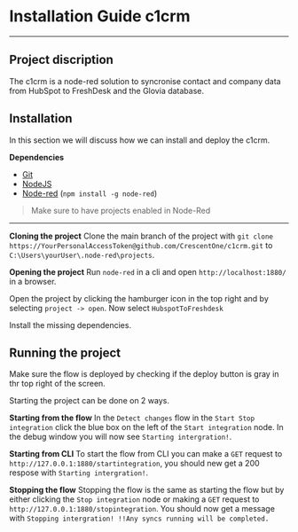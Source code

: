 Installation Guide c1crm
==================
---
## Project discription
The c1crm is a node-red solution to syncronise contact and company data from HubSpot to FreshDesk and the Glovia database.

## Installation
In this section we will discuss how we can install and deploy the c1crm.

**Dependencies**
* [Git](https://www.git-scm.com/downloads)
* [NodeJS](https://nodejs.org/en/download)
* [Node-red](https://nodered.org/) (`npm install -g node-red`)

>Make sure to have projects enabled in Node-Red
---
**Cloning the project**
Clone the main branch of the project with `git clone https://YourPersonalAccessToken@github.com/CrescentOne/c1crm.git` 
to `C:\Users\yourUser\.node-red\projects`.

**Opening the project**
Run `node-red` in a cli and open `http://localhost:1880/` in a browser.

Open the project by clicking the hamburger icon in the top right and by selecting `project -> open`.
Now select `HubspotToFreshdesk`

Install the missing dependencies.

## Running the project
Make sure the flow is deployed by checking if the deploy button is gray in thr top right of the screen.

Starting the project can be done on 2 ways.

**Starting from the flow**
In the `Detect changes` flow in the `Start Stop integration` click the blue box on the left of the `Start integration` node. In the debug window you will now see `Starting intergration!`. 

**Starting from CLI** 
To start the flow from CLI you can make a `GET` request to `http://127.0.0.1:1880/startintegration`, you should new get a 200 respose with `Starting intergration!`.

**Stopping the flow**
Stopping the flow is the same as starting the flow but by either clicking the `Stop integration` node or making a `GET` request to `http://127.0.0.1:1880/stopintegration`. You should now get a message with `Stopping intergration! !!Any syncs running will be completed.`